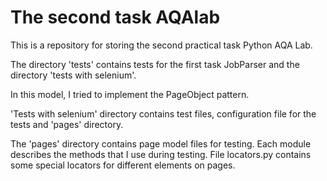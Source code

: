 # The second task AQAlab

This is a repository for storing the second practical task Python AQA Lab.

The  directory 'tests' contains tests for the first task JobParser and the directory 'tests with selenium'.

In this model, I tried to implement the PageObject pattern.

'Tests with selenium' directory contains test files, configuration file for the tests and 'pages' directory.

The 'pages' directory contains page model files for testing. Each module describes the methods that I use during testing.
File locators.py contains some special locators for different elements on pages.
